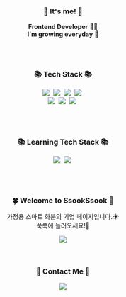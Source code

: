 


<h3 align="center">👋 It's me! 👋</h3>
<p align="center">
  <b>Frontend Developer</b> 👩‍💻 <br>
  <b>I'm growing everyday</b> 🌿
</p>

<br><br>

<h3 align="center">📚 Tech Stack 📚</h3>
<p align="center">
  <img src="https://img.shields.io/badge/html5-E34F26?style=for-the-badge&logo=html5&logoColor=white"/></a>&nbsp
  <img src="https://img.shields.io/badge/css-1572B6?style=for-the-badge&logo=css3&logoColor=white"/></a>&nbsp 
  <img src="https://img.shields.io/badge/javascript-F7DF1E?style=for-the-badge&logo=javascript&logoColor=black"/></a>&nbsp 
  <img src="https://img.shields.io/badge/jquery-7952B3?style=for-the-badge&logo=jquery&logoColor=white"/></a>&nbsp 
  <br>
  <img src="https://img.shields.io/badge/bootstrap-F47C7C?style=for-the-badge&logo=bootstrap&logoColor=white"/></a>&nbsp
  <img src="https://img.shields.io/badge/Photoshop-7FB5FF?style=for-the-badge&logo=AdobePhotoshop&logoColor=white"/></a>&nbsp
  <img src="https://img.shields.io/badge/Illustrator-FFCD11?style=for-the-badge&logo=AdobeIllustrator&logoColor=white"/></a>&nbsp
</p>

<br><br>

<h3 align="center">📚 Learning Tech Stack 📚</h3>
<p align="center">
  <img src="https://img.shields.io/badge/React-61DAFB?style=for-the-badge&logo=React&logoColor=white"/></a>&nbsp
  <img src="https://img.shields.io/badge/TypeScript-3178C6?style=for-the-badge&logo=TypeScript&logoColor=white"/></a>&nbsp 
</p>

<br><br>

<h3 align="center">🍀 Welcome to SsookSsook 🌱</h3>
<p align="center">
  가정용 스마트 화분의 기업 페이지입니다.☀️ <br>
  쑥쑥에 놀러오세요!🌱
</p>
<p align="center">
  <a href="https://ssookssook.netlify.app"><img src="https://img.shields.io/badge/SsookSsoook-006600?style=flat-square&logo=4chan&logoColor=white&link=https://ssookssook.netlify.app"/></a>
</p>

<br>
<h3 align="center">🌈 Contact Me 🌈</h3>
<p align="center">
  <a href="mailto:insideb94@gmail.com"><img src="https://img.shields.io/badge/Gmail-d14836?style=flat-square&logo=Gmail&logoColor=white&link=insideb94@gmail.com"/></a>
</p>



